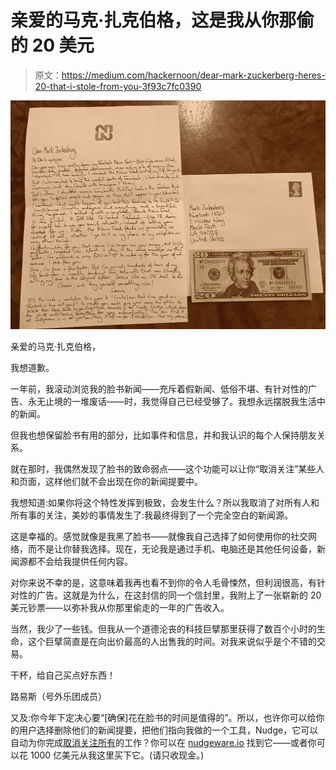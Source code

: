 # 亲爱的马克·扎克伯格，这是我从你那偷的 20 美元

> 原文：<https://medium.com/hackernoon/dear-mark-zuckerberg-heres-20-that-i-stole-from-you-3f93c7fc0390>

![](img/90f8086b2b877153deb1dc10caccba05.png)

亲爱的马克·扎克伯格，

我想道歉。

一年前，我滚动浏览我的脸书新闻——充斥着假新闻、低俗不堪、有针对性的广告、永无止境的一堆废话——时，我觉得自己已经受够了。我想永远摆脱我生活中的新闻。

但我也想保留脸书有用的部分，比如事件和信息，并和我认识的每个人保持朋友关系。

就在那时，我偶然发现了脸书的致命弱点——这个功能可以让你“取消关注”某些人和页面，这样他们就不会出现在你的新闻提要中。

我想知道:如果你将这个特性发挥到极致，会发生什么？所以我取消了对所有人和所有事的关注，美妙的事情发生了:我最终得到了一个完全空白的新闻源。

这是幸福的。感觉就像是我黑了脸书——就像我自己选择了如何使用你的社交网络，而不是让你替我选择。现在，无论我是通过手机、电脑还是其他任何设备，新闻源都不会给我提供任何内容。

对你来说不幸的是，这意味着我再也看不到你的令人毛骨悚然，但利润很高，有针对性的广告。这就是为什么，在这封信的同一个信封里，我附上了一张崭新的 20 美元钞票——以弥补我从你那里偷走的一年的广告收入。

当然，我少了一些钱。但我从一个道德沦丧的科技巨擘那里获得了数百个小时的生命，这个巨擘简直是在向出价最高的人出售我的时间。对我来说似乎是个不错的交易。

干杯，给自己买点好东西！

路易斯（号外乐团成员）

又及:你今年下定决心要“[确保]花在脸书的时间是值得的”。所以，也许你可以给你的用户选择删除他们的新闻提要，把他们指向我做的一个工具，Nudge，它可以自动为你完成[取消关注所有](/@louisbarclay/how-to-delete-your-facebook-news-feed-6c99e51f1ef6)的工作？你可以在 [nudgeware.io](http://bit.ly/2gFsVrf) 找到它——或者你可以花 1000 亿美元从我这里买下它。(请只收现金。)